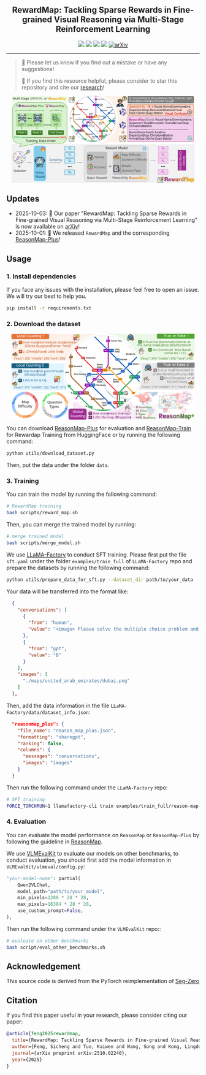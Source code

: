 <div align="center">
      <h2><b> RewardMap: Tackling Sparse Rewards in Fine-grained Visual Reasoning via Multi-Stage Reinforcement Learning </b></h2>
</div>

<div align="center">

![](https://img.shields.io/github/stars/fscdc/RewardMap?color=yellow)
![](https://img.shields.io/github/forks/fscdc/RewardMap?color=lightblue)
![](https://img.shields.io/github/last-commit/fscdc/RewardMap?color=green)
![](https://img.shields.io/badge/PRs-Welcome-blue)
<a href="https://arxiv.org/abs/2510.02240" target="_blank"><img src="https://img.shields.io/badge/arXiv-2510.02240-009688.svg" alt="arXiv"></a>

</div>

---

>🙋 Please let us know if you find out a mistake or have any suggestions!
>
>🌟 If you find this resource helpful, please consider to star this repository and cite our [research](#citation)!

<p align="center">
<img src="assets/rewardmap.svg" width = "95%" alt="" align=center />
</p>

## Updates

- 2025-10-03: 📢 Our paper "RewardMap: Tackling Sparse Rewards in Fine-grained Visual Reasoning via Multi-Stage Reinforcement Learning" is now available on [arXiv](https://arxiv.org/abs/2510.02240)!
- 2025-10-01: 🚀 We released `RewardMap` and the corresponding [ReasonMap-Plus](https://huggingface.co/datasets/FSCCS/ReasonMap-Plus)!

## Usage

### 1. Install dependencies

If you face any issues with the installation, please feel free to open an issue. We will try our best to help you.

```bash
pip install -r requirements.txt
```

### 2. Download the dataset

<p align="center">
<img src="assets/overview_dataset.svg" width = "95%" alt="" align=center />
</p>

You can download [ReasonMap-Plus](https://huggingface.co/datasets/FSCCS/ReasonMap-Plus) for evaluation and [ReasonMap-Train](https://huggingface.co/datasets/FSCCS/ReasonMap-Train) for Rewardap Training from HuggingFace or by running the following command:

```bash
python utils/download_dataset.py
```

Then, put the data under the folder `data`.


### 3. Training

You can train the model by running the following command:

```bash
# RewardMap training
bash scripts/reward_map.sh
```

Then, you can merge the trained model by running:

```bash
# merge trained model
bash scripts/merge_model.sh
```

We use [LLaMA-Factory](https://github.com/hiyouga/LLaMA-Factory) to conduct SFT training. Please first put the file `sft.yaml` under the folder `examples/train_full` of `LLaMA-Factory` repo and prepare the datasets by running the following command:

```bash
python utils/prepare_data_for_sft.py --dataset_dir path/to/your_data
```

Your data will be transferred into the format like:

```json
  {
    "conversations": [
      {
        "from": "human",
        "value": "<image> Please solve the multiple choice problem and put your answer (one of ABCD) in one \"\\boxed{}\". According to the subway map, how many intermediate stops are there between Danube Station and lbn Battuta Station (except for this two stops)? \nA) 8 \nB) 1 \nC) 25 \nD) 12 \n"
      },
      {
        "from": "gpt",
        "value": "B"
      }
    ],
    "images": [
      "./maps/united_arab_emirates/dubai.png"
    ]
  },
```
Then, add the data information in the file `LLaMA-Factory/data/dataset_info.json`:

```json
  "reasonmap_plus": {
    "file_name": "reason_map_plus.json",
    "formatting": "sharegpt",
    "ranking": false,
    "columns": {
      "messages": "conversations",
      "images": "images"
    }
  }
```

Then run the following command under the `LLaMA-Factory` repo:

```bash
# SFT training
FORCE_TORCHRUN=1 llamafactory-cli train examples/train_full/reason-map-plus.yaml
```

### 4. Evaluation

You can evaluate the model performance on `ReasonMap` or `ReasonMap-Plus` by following the guideline in [ReasonMap](https://github.com/fscdc/ReasonMap).


We use [VLMEvalKit](https://github.com/open-compass/VLMEvalKit) to evaluate our models on other benchmarks, to conduct evaluation, you should first add the model information in `VLMEvalKit/vlmeval/config.py`:

```python
"your-model-name": partial(
    Qwen2VLChat,
    model_path="path/to/your_model",
    min_pixels=1280 * 28 * 28,
    max_pixels=16384 * 28 * 28,
    use_custom_prompt=False,
),
```

Then run the following command under the `VLMEvalKit` repo::

```bash
# evaluate on other benchmarks
bash script/eval_other_benchmarks.sh
```

## Acknowledgement

This source code is derived from the PyTorch reimplementation of [Seg-Zero](https://github.com/dvlab-research/Seg-Zero)

## Citation

If you find this paper useful in your research, please consider citing our paper:

```bibtex
@article{feng2025rewardmap,
  title={RewardMap: Tackling Sparse Rewards in Fine-grained Visual Reasoning via Multi-Stage Reinforcement Learning},
  author={Feng, Sicheng and Tuo, Kaiwen and Wang, Song and Kong, Lingdong and Zhu, Jianke and Wang, Huan},
  journal={arXiv preprint arXiv:2510.02240},
  year={2025}
}
```